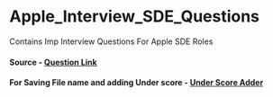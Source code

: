 # Apple_Interview_SDE_Questions
 Contains Imp Interview Questions For Apple SDE Roles

#### Source - [Question Link](https://seanprashad.com/leetcode-patterns/)

#### For Saving File name and adding Under score  - [Under Score Adder](https://github.com/aayushkumar20/Apple_Interview_SDE_Questions/blob/main/UnderScoreAdder.java)